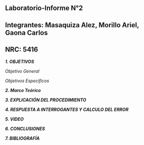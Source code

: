 ## Laboratorio-Informe N°2    
## Integrantes: Masaquiza Alez, Morillo Ariel, Gaona Carlos    
## NRC: 5416   

**_1. OBJETIVOS_**   

_Objetivo General_   



_Objetivos Específicos_    



**_2. Marco Teórico_**     




**_3. EXPLICACIÓN DEL PROCEDIMIENTO_**   






**_4. RESPUESTA A INTERROGANTES Y CALCULO DEL ERROR_**   





**_5. VIDEO_**    


**_6. CONCLUSIONES_**   


**_7. BIBLIOGRAFÍA_**   
